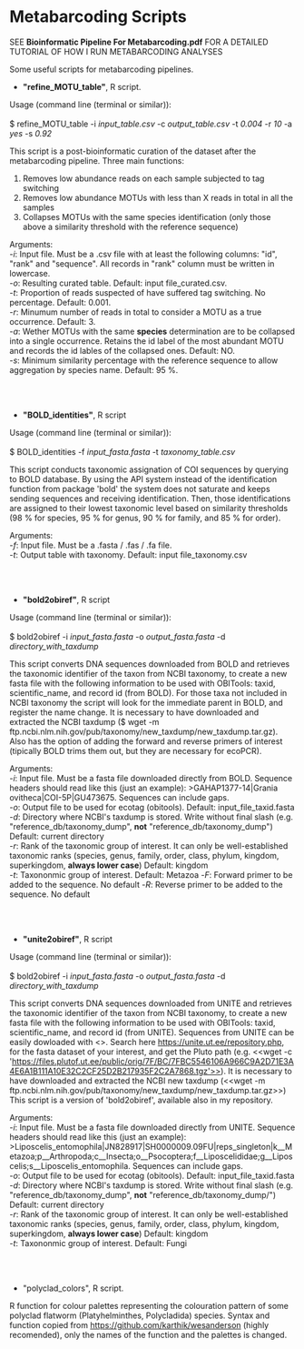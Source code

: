 # Metabarcoding Scripts

SEE __Bioinformatic Pipeline For Metabarcoding.pdf__ FOR A DETAILED TUTORIAL OF HOW I RUN METABARCODING ANALYSES


Some useful scripts for metabarcoding pipelines.

- __"refine_MOTU_table"__, R script.

Usage (command line (terminal or similar)):<br /><br />$ refine_MOTU_table -i _input_table.csv_ -c _output_table.csv_ -t _0.004_ -r _10_ -a _yes_ -s _0.92_

This script is a post-bioinformatic curation of the dataset after the metabarcoding pipeline. Three main functions:
1. Removes low abundance reads on each sample subjected to tag switching
2. Removes low abundance MOTUs with less than X reads in total in all the samples
3. Collapses MOTUs with the same species identification (only those above a similarity threshold with the reference sequence)

Arguments: <br />
 -_i_: Input file. Must be a .csv file with at least the following columns: "id", "rank" and "sequence". All records in "rank" column must be written in lowercase. <br />
 -_o_: Resulting curated table. Default: input file_curated.csv. <br />
 -_t_: Proportion of reads suspected of have suffered tag switching. No percentage. Default: 0.001. <br />
 -_r_: Minumum number of reads in total to consider a MOTU as a true occurrence. Default: 3. <br />
 -_a_: Wether MOTUs with the same __species__ determination are to be collapsed into a single occurrence. Retains the id label of the most abundant MOTU and records the id lables of the collapsed ones. Default: NO. <br />
 -_s_: Minimum similarity percentage with the reference sequence to allow aggregation by species name. Default: 95 %. <br />
 
<br /><br />
- __"BOLD_identities"__, R script

Usage (command line (terminal or similar)): <br /><br />$ BOLD_identities -f _input_fasta.fasta_ -t _taxonomy_table.csv_

This script conducts taxonomic assignation of COI sequences by querying to BOLD database. By using the API system instead of the identification function from package 'bold' the system does not saturate and keeps sending sequences and receiving identification. Then, those identifications are assigned to their lowest taxonomic level based on similarity thresholds (98 % for species, 95 % for genus, 90 % for family, and 85 % for order).

Arguments:  <br />
-_f_: Input file. Must be a .fasta / .fas / .fa file. <br />
-_t_: Output table with taxonomy. Default: input file_taxonomy.csv

<br /><br />
- __"bold2obiref"__, R script

Usage (command line (terminal or similar)): <br /><br />$ bold2obiref -i _input_fasta.fasta_ -o _output_fasta.fasta_ -d _directory_with_taxdump_ 

This script converts DNA sequences downloaded from BOLD and retrieves the taxonomic identifier of the taxon from NCBI taxonomy, to create a new fasta file with the following information to be used with OBITools: taxid, scientific_name, and record id (from BOLD). For those taxa not included in NCBI taxonomy the script will look for the immediate parent in BOLD, and register the name change. It is necessary to have downloaded and extracted the NCBI taxdump ($ wget -m ftp.ncbi.nlm.nih.gov/pub/taxonomy/new_taxdump/new_taxdump.tar.gz). Also has the option of adding the forward and reverse primers of interest (tipically BOLD trims them out, but they are necessary for ecoPCR).

Arguments:  <br />
-_i_: Input file. Must be a fasta file downloaded directly from BOLD. Sequence headers should read like this (just an example): >GAHAP1377-14|Grania ovitheca|COI-5P|GU473675. Sequences can include gaps. <br />
-_o_: Output file to be used for ecotag (obitools). Default: input_file_taxid.fasta <br />
-_d_: Directory where NCBI's taxdump is stored. Write without final slash (e.g. "reference_db/taxonomy_dump", **not** "reference_db/taxonomy_dump") Default: current directory <br />
-_r_: Rank of the taxonomic group of interest. It can only be well-established taxonomic ranks (species, genus, family, order, class, phylum, kingdom, superkingdom, **always lower case**) Default: kingdom <br />
-_t_: Taxononmic group of interest. Default: Metazoa
-_F_: Forward primer to be added to the sequence. No default
-_R_: Reverse primer to be added to the sequence. No default

<br /><br />
- __"unite2obiref"__, R script

Usage (command line (terminal or similar)): <br /><br />$ bold2obiref -i _input_fasta.fasta_ -o _output_fasta.fasta_ -d _directory_with_taxdump_ 

This script converts DNA sequences downloaded from UNITE and retrieves the taxonomic identifier of the taxon from NCBI taxonomy, to create a new fasta file with the following information to be used with OBITools: taxid, scientific_name, and record id (from UNITE). Sequences from UNITE can be easily dowloaded with <<wget>>. Search here https://unite.ut.ee/repository.php, for the fasta dataset of your interest, and get the Pluto path (e.g. <<wget -c 'https://files.plutof.ut.ee/public/orig/7F/BC/7FBC5546106A966C9A2D71E3A4E6A1B111A10E32C2CF25D2B217935F2C2A7868.tgz'>>). It is necessary to have downloaded and extracted the NCBI new taxdump (<<wget -m ftp.ncbi.nlm.nih.gov/pub/taxonomy/new_taxdump/new_taxdump.tar.gz>>)
This script is a version of 'bold2obiref', available also in my repository.

Arguments:  <br />
-_i_: Input file. Must be a fasta file downloaded directly from UNITE. Sequence headers should read like this (just an example): >Liposcelis_entomophila|JN828917|SH0000009.09FU|reps_singleton|k__Metazoa;p__Arthropoda;c__Insecta;o__Psocoptera;f__Liposcelididae;g__Liposcelis;s__Liposcelis_entomophila. Sequences can include gaps. <br />
-_o_: Output file to be used for ecotag (obitools). Default: input_file_taxid.fasta <br />
-_d_: Directory where NCBI's taxdump is stored. Write without final slash (e.g. "reference_db/taxonomy_dump", **not** "reference_db/taxonomy_dump/") Default: current directory <br />
-_r_: Rank of the taxonomic group of interest. It can only be well-established taxonomic ranks (species, genus, family, order, class, phylum, kingdom, superkingdom, **always lower case**) Default: kingdom <br />
-_t_: Taxononmic group of interest. Default: Fungi

<br /><br />
- "polyclad_colors", R script.

R function for colour palettes representing the colouration pattern of some polyclad flatworm (Platyhelminthes, Polycladida) species. Syntax and function copied from https://github.com/karthik/wesanderson (highly recomended), only the names of the function and the palettes is changed.
